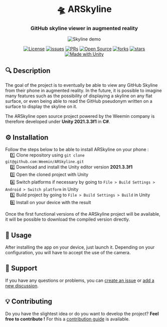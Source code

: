 <h1 align="center">🛸 ARSkyline</h1>
<h3 align="center">GitHub skyline viewer in augmented reality</h3>
<p align=center><img align="center" alt="Skyline demo" src="./.github/images/skyline.gif" /></p>
<p></p>
<p align="center">
<a href="./LICENSE"><img alt="License" src="https://img.shields.io/badge/License-Sleepycat-yellow" /></a>
<a href="https://github.com/Weemin/ARSkyline/issues"><img alt="issues" src="https://badgen.net/github/issues/Weemin/ARSkyline" /></a>
<a href="https://github.com/Weemin/ARSkyline/pulls"><img alt="PRs" src="https://badgen.net/github/prs/Weemin/ARSkyline" /></a>
<a href="https://github.com/Weemin/ARSkyline"><img alt="Open Source" src="https://badges.frapsoft.com/os/v1/open-source.svg?v=103" /></a>
<a href="https://github.com/Weemin/ARSkyline/network/members"><img alt="forks" src="https://badgen.net/github/forks/Weemin/ARSkyline" /></a>
<a href="https://github.com/Weemin/ARSkyline/stargazers"><img alt="stars" src="https://badgen.net/github/stars/Weemin/ARSkyline" /></a>
<a href="https://unity.com/"><img alt="Made with Unity" src="https://img.shields.io/badge/Made with-Unity-brown" /></a>
</p>
<h2>🔍 Description</h2>
The goal of the project is to eventually be able to view any GitHub Skyline from their phone in augmented reality. In the future, it is possible to imagine many features such as the possibility of displaying a skyline on any flat surface, or even being able to read the GitHub pseudonym written on a surface to display the skyline on it.

The ARSkyline open source project powered by the Weemin company is therefore developed under <b>Unity 2021.3.3f1</b> in <b>C#</b>.
<h2>⚙️ Installation</h2>

Follow the steps below to be able to install ARSkyline on your phone :  
&nbsp;&nbsp;&nbsp;&nbsp;1️⃣ Clone repository using `git clone git@github.com:Weemin/ARSkyline.git`  
&nbsp;&nbsp;&nbsp;&nbsp;2️⃣ Download and install the Unity editor version **2021.3.3f1**  
&nbsp;&nbsp;&nbsp;&nbsp;3️⃣ Open the cloned project with Unity  
&nbsp;&nbsp;&nbsp;&nbsp;4️⃣ Switch platforms if necessary by going to `File > Build Settings > Android > Switch platform` in Unity  
&nbsp;&nbsp;&nbsp;&nbsp;5️⃣ Build project by going to `File > Build Settings > Build` in Unity  
&nbsp;&nbsp;&nbsp;&nbsp;6️⃣ Install on your device with the result

Once the first functional versions of the ARSkyline project will be available, it will be possible to download the compiled version directly.

<h2>📝 Usage</h2>

After installing the app on your device, just launch it. Depending on your configuration, you will have to accept the use of the camera.

<h2>📄 Support</h2>

If you have any questions or problems, you can [create an issue](https://github.com/Weemin/ARSkyline/issues) or [add a new discussion](https://github.com/Weemin/ARSkyline/discussions).

<h2>💡 Contributing</h2>

Do you have the slightest idea or do you want to develop the project? **Feel free to contribute !** For this a [contribution guide](./CONTRIBUTING.md) is available.